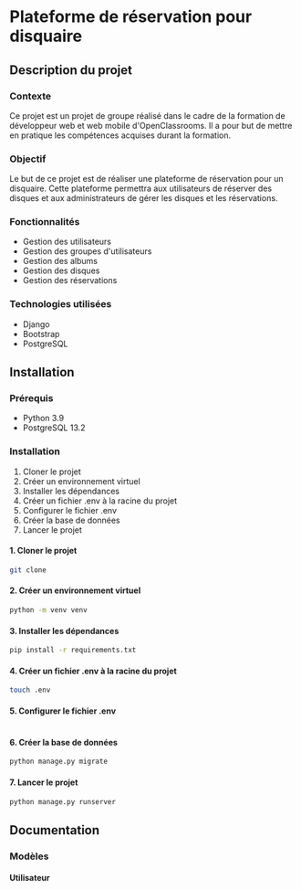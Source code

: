 # Plateforme de réservation pour disquaire

## Description du projet 
### Contexte
Ce projet est un projet de groupe réalisé dans le cadre de la formation de développeur web et web mobile d'OpenClassrooms. Il a pour but de mettre en pratique les compétences acquises durant la formation.

### Objectif
Le but de ce projet est de réaliser une plateforme de réservation pour un disquaire. Cette plateforme permettra aux utilisateurs de réserver des disques et aux administrateurs de gérer les disques et les réservations.

### Fonctionnalités
- Gestion des utilisateurs
- Gestion des groupes d'utilisateurs
- Gestion des albums
- Gestion des disques
- Gestion des réservations


### Technologies utilisées
- Django
- Bootstrap
- PostgreSQL

## Installation
### Prérequis
- Python 3.9
- PostgreSQL 13.2

### Installation
1. Cloner le projet
2. Créer un environnement virtuel
3. Installer les dépendances
4. Créer un fichier .env à la racine du projet
5. Configurer le fichier .env
6. Créer la base de données
7. Lancer le projet

#### 1. Cloner le projet
```bash
git clone
```

#### 2. Créer un environnement virtuel
```bash
python -m venv venv
```

#### 3. Installer les dépendances
```bash
pip install -r requirements.txt
```

#### 4. Créer un fichier .env à la racine du projet
```bash
touch .env
```

#### 5. Configurer le fichier .env
```bash

```

#### 6. Créer la base de données
```bash
python manage.py migrate
```

#### 7. Lancer le projet
```bash
python manage.py runserver
```

## Documentation
### Modèles
#### Utilisateur




